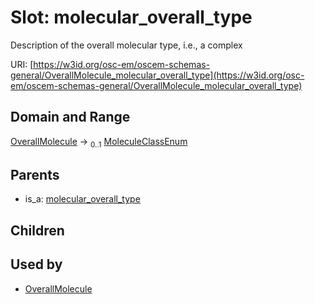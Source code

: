 
# Slot: molecular_overall_type

Description of the overall molecular type, i.e., a complex

URI: [https://w3id.org/osc-em/oscem-schemas-general/OverallMolecule_molecular_overall_type](https://w3id.org/osc-em/oscem-schemas-general/OverallMolecule_molecular_overall_type)


## Domain and Range

[OverallMolecule](OverallMolecule.md) &#8594;  <sub>0..1</sub> [MoleculeClassEnum](MoleculeClassEnum.md)

## Parents

 *  is_a: [molecular_overall_type](molecular_overall_type.md)

## Children


## Used by

 * [OverallMolecule](OverallMolecule.md)
